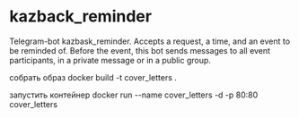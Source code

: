 # kazback_reminder
Telegram-bot kazbask_reminder. Accepts a request, a time, and an event to be reminded of. Before the event, this bot sends messages to all event participants, in a private message or in a public group.

собрать образ
docker build -t cover_letters .

запустить контейнер
docker run --name cover_letters -d -p 80:80 cover_letters
